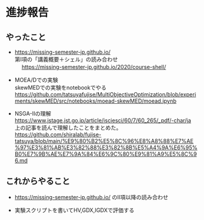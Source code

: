 # 進捗報告
## やったこと
- https://missing-semester-jp.github.io/  
第Ⅰ項の「講義概要＋シェル」の読み合わせ  
　
https://missing-semester-jp.github.io/2020/course-shell/

- MOEA/Dでの実験  
skewMEDでの実験をnotebookでやる  
https://github.com/tatsuyafujise/MultiObjectiveOptimization/blob/experiments/skewMED/src/notebooks/moead-skewMED/moead.ipynb  

- NSGA-Ⅱの理解  
https://www.jstage.jst.go.jp/article/isciesci/60/7/60_265/_pdf/-char/ja  
上の記事を読んで理解したことをまとめた。  
https://github.com/shiralab/fujise-tatsuya/blob/main/%E9%80%B2%E5%8C%96%E8%A8%88%E7%AE%97%E3%81%AB%E3%82%88%E3%82%8B%E5%A4%9A%E6%95%B0%E7%9B%AE%E7%9A%84%E6%9C%80%E9%81%A9%E5%8C%96.md
## これからやること

- https://missing-semester-jp.github.io/  のⅡ項以降の読み合わせ  

- 実験スクリプトを書いてHV,GDX,IGDXで評価する